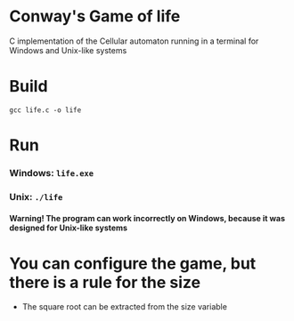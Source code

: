 # Conway's Game of life
C implementation of the Cellular automaton running in a terminal for Windows and Unix-like systems
# Build
`gcc life.c -o life`
# Run
### Windows: `life.exe`
### Unix: `./life`
#### Warning! The program can work incorrectly on Windows, because it was designed for Unix-like systems
# You can configure the game, but there is a rule for the size
- The square root can be extracted from the size variable
